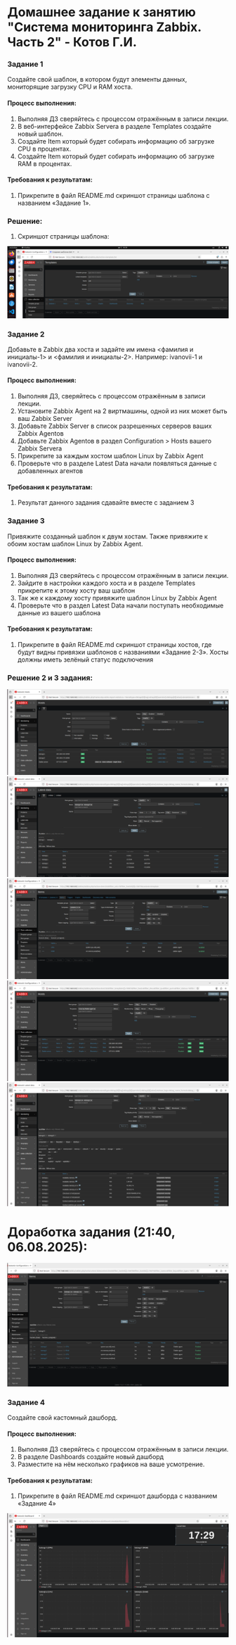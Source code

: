 # Домашнее задание к занятию "Система мониторинга Zabbix. Часть 2" - Котов Г.И.




### Задание 1
Создайте свой шаблон, в котором будут элементы данных, мониторящие загрузку CPU и RAM хоста.
#### Процесс выполнения:
1. Выполняя ДЗ сверяйтесь с процессом отражённым в записи лекции.
2. В веб-интерфейсе Zabbix Servera в разделе Templates создайте новый шаблон.
3. Создайте Item который будет собирать информацию об загрузке CPU в процентах.
4. Создайте Item который будет собирать информацию об загрузке RAM в процентах.

#### Требования к результатам:
1. Прикрепите в файл README.md скриншот страницы шаблона с названием «Задание 1».

### Решение: 
1. Скриншот страницы шаблона:

![Задание 1](img/1.png)





### Задание 2

Добавьте в Zabbix два хоста и задайте им имена <фамилия и инициалы-1> и <фамилия и инициалы-2>. Например: ivanovii-1 и ivanovii-2.
#### Процесс выполнения:
1. Выполняя ДЗ, сверяйтесь с процессом отражённым в записи лекции.
2. Установите Zabbix Agent на 2 виртмашины, одной из них может быть ваш Zabbix Server
3. Добавьте Zabbix Server в список разрешенных серверов ваших Zabbix Agentов
4. Добавьте Zabbix Agentов в раздел Configuration > Hosts вашего Zabbix Servera
5. Прикрепите за каждым хостом шаблон Linux by Zabbix Agent
6. Проверьте что в разделе Latest Data начали появляться данные с добавленных агентов

#### Требования к результатам:
1. Результат данного задания сдавайте вместе с заданием 3


### Задание 3

Привяжите созданный шаблон к двум хостам. Также привяжите к обоим хостам шаблон Linux by Zabbix Agent.
#### Процесс выполнения:
1. Выполняя ДЗ сверяйтесь с процессом отражённым в записи лекции.
2. Зайдите в настройки каждого хоста и в разделе Templates прикрепите к этому хосту ваш шаблон
3. Так же к каждому хосту привяжите шаблон Linux by Zabbix Agent
4. Проверьте что в раздел Latest Data начали поступать необходимые данные из вашего шаблона


#### Требования к результатам:
1. Прикрепите в файл README.md скриншот страницы хостов, где будут видны привязки шаблонов с названиями «Задание 2-3». Хосты должны иметь зелёный статус подключения

### Решение 2 и 3 задания: 

![Задание 2-3](img/3_1.png)
![Задание 2-3](img/3_2.png)
![Задание 2-3](img/3_3.png)
![Задание 2-3](img/3_4.png)
![Задание 2-3](img/3_5.png)

# Доработка задания (21:40, 06.08.2025):
![Задание 2-3](img/3_6.png)
### Задание 4

Создайте свой кастомный дашборд.

#### Процесс выполнения:
1. Выполняя ДЗ сверяйтесь с процессом отражённым в записи лекции.
2. В разделе Dashboards создайте новый дашборд
3. Разместите на нём несколько графиков на ваше усмотрение.


#### Требования к результатам:
1. Прикрепите в файл README.md скриншот дашборда с названием «Задание 4»

![Задание 2-3](img/4.png)
